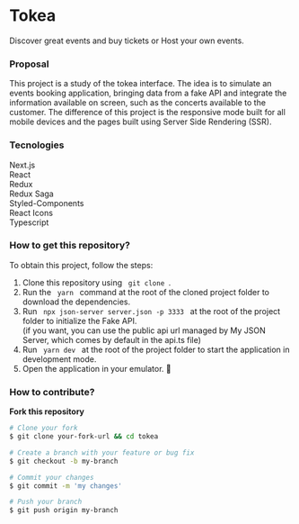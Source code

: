 # Tokea
Discover great events and buy tickets or Host your own events.


### Proposal 
This project is a study of the tokea interface.
The idea is to simulate an events booking application, bringing data from a fake API and integrate the information available on screen, such as the concerts available to the customer. The difference of this project is the responsive mode built for all mobile devices and the pages built using Server Side Rendering (SSR).

### Tecnologies 
Next.js <br />
React <br />
Redux <br />
Redux Saga  <br />
Styled-Components <br />
React Icons  <br />
Typescript


### How to get this repository? 
To obtain this project, follow the steps:
1. Clone this repository using <code> git clone </code>.
2. Run the <code> yarn </code> command at the root of the cloned project folder to download the dependencies.
3. Run <code> npx json-server server.json -p 3333 </code> at the root of the project folder to initialize the Fake API. <br/>
(if you want, you can use the public api url managed by My JSON Server, which comes by default in the api.ts file)
4. Run <code> yarn dev </code> at the root of the project folder to start the application in development mode.
5. Open the application in your emulator. 🚀

### How to contribute?
**Fork this repository**
```bash
# Clone your fork
$ git clone your-fork-url && cd tokea

# Create a branch with your feature or bug fix
$ git checkout -b my-branch

# Commit your changes
$ git commit -m 'my changes'

# Push your branch
$ git push origin my-branch
```
